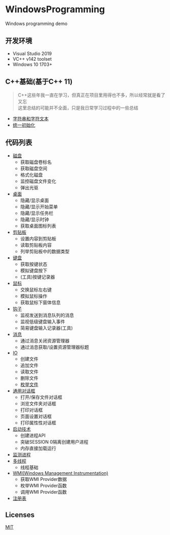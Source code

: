 # WindowsProgramming
Windows programming demo

## 开发环境
* Visual Studio 2019
* VC++ v142 toolset  
* Windows 10 1703+

## C++基础(基于C++ 11)
> C++这些年我一直在学习，但真正在项目里用得也不多，所以经常就是看了又忘  
> 这里总结的可能并不全面，只是我日常学习过程中的一些总结
* [字符串和字符文本](https://github.com/zhaotianff/WindowsProgramming/tree/master/StringLiteral)
* [统一初始化](https://github.com/zhaotianff/WindowsProgramming/tree/master/UniformInitialization)  

## 代码列表
* [磁盘](https://github.com/zhaotianff/WindowsProgramming/tree/master/Disk)
  * 获取磁盘卷标名
  * 获取磁盘空间
  * 格式化磁盘
  * 监控磁盘文件变化 
  * 弹出光驱
* [桌面](https://github.com/zhaotianff/WindowsProgramming/tree/master/Desktop)
  * 隐藏/显示桌面
  * 隐藏/显示开始菜单
  * 隐藏/显示任务栏
  * 隐藏/显示时钟
  * 获取桌面图标列表
* [剪贴板](https://github.com/zhaotianff/WindowsProgramming/tree/master/ClipBoard)
  * 设置内容到剪贴板
  * 读取剪贴板内容
  * 列举剪贴板中的数据类型
* [键盘](https://github.com/zhaotianff/WindowsProgramming/tree/master/KeyBoard)
  * 获取按键状态
  * 模拟键盘按下
  * (工具)按键记录器
* [鼠标](https://github.com/zhaotianff/WindowsProgramming/tree/master/Mouse)
  * 交换鼠标左右键
  * 模拟鼠标操作
  * 获取鼠标下窗体信息
* [钩子](https://github.com/zhaotianff/WindowsProgramming/tree/master/Hook)
  * 监视发送到消息队列的消息
  * 监视低级键盘输入事件
  * 简易键盘输入记录器(工具)
* [消息](https://github.com/zhaotianff/WindowsProgramming/tree/master/Message)
  * 通过消息关闭资源管理器
  * 通过消息获取/设置资源管理器标题
* [IO](https://github.com/zhaotianff/WindowsProgramming/tree/master/IO)
  * 创建文件
  * 追加文件
  * 读取文件
  * 删除文件
  * [枚举文件](https://github.com/zhaotianff/WindowsProgramming/tree/master/EnumFile)
* [通用对话框](https://github.com/zhaotianff/WindowsProgramming/tree/master/CommonDlg)
  * 打开/保存文件对话框
  * 浏览文件夹对话框
  * 打印对话框
  * 页面设置对话框
  * 打印属性性对话框
* [启动技术](https://github.com/zhaotianff/WindowsProgramming/tree/master/Self-starting)
  * 创建进程API
  * 突破SESSION 0隔离创建用户进程 
  * 内存直接加载运行
* [监测进程](https://github.com/zhaotianff/WindowsProgramming/tree/master/ProcessMonitor)
* [多线程](https://github.com/zhaotianff/WindowsProgramming/tree/master/Thread)
  * 线程基础
* [WMI(Windows Management Instrumentation)](https://github.com/zhaotianff/WindowsProgramming/tree/master/WMI)
  * 获取WMI Provider数据
  * 枚举WMI Provider函数
  * 调用WMI Provider函数
* [注册表]((https://github.com/zhaotianff/WindowsProgramming/tree/master/Registry))
## Licenses
[MIT](LICENSE)
